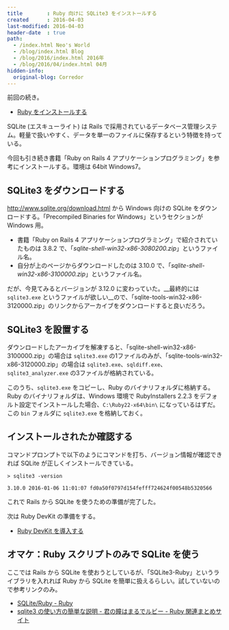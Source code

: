 ```yaml
---
title        : Ruby 向けに SQLite3 をインストールする
created      : 2016-04-03
last-modified: 2016-04-03
header-date  : true
path:
  - /index.html Neo's World
  - /blog/index.html Blog
  - /blog/2016/index.html 2016年
  - /blog/2016/04/index.html 04月
hidden-info:
  original-blog: Corredor
---
```


前回の続き。

- [Ruby をインストールする](02-01.html)

SQLite (エスキューライト) は Rails で採用されているデータベース管理システム。軽量で扱いやすく、データを単一のファイルに保存するという特徴を持っている。

今回も引き続き書籍「Ruby on Rails 4 アプリケーションプログラミング」を参考にインストールする。環境は 64bit Windows7。

## SQLite3 をダウンロードする

<http://www.sqlite.org/download.html> から Windows 向けの SQLite をダウンロードする。「Precompiled Binaries for Windows」というセクションが Windows 用。

- 書籍「Ruby on Rails 4 アプリケーションプログラミング」で紹介されていたものは 3.8.2 で、「_sqlite-shell-win32-x86-3080200.zip_」というファイル名。
- 自分が上のページからダウンロードしたのは 3.10.0 で、「_sqlite-shell-win32-x86-3100000.zip_」というファイル名。

だが、今見てみるとバージョンが 3.12.0 に変わっていた。__最終的には `sqlite3.exe` というファイルが欲しい__ので、「sqlite-tools-win32-x86-3120000.zip」のリンクからアーカイブをダウンロードすると良いだろう。

## SQLite3 を設置する

ダウンロードしたアーカイブを解凍すると、「sqlite-shell-win32-x86-3100000.zip」の場合は `sqlite3.exe` の1ファイルのみが、「sqlite-tools-win32-x86-3120000.zip」の場合は `sqlite3.exe`、`sqldiff.exe`、`sqlite3_analyzer.exe` の3ファイルが格納されている。

このうち、`sqlite3.exe` をコピーし、Ruby のバイナリフォルダに格納する。Ruby のバイナリフォルダは、Windows 環境で RubyInstallers 2.2.3 をデフォルト設定でインストールした場合、`C:\Ruby22-x64\bin\` になっているはずだ。この `bin` フォルダに `sqlite3.exe` を格納しておく。

## インストールされたか確認する

コマンドプロンプトで以下のようにコマンドを打ち、バージョン情報が確認できれば SQLite が正しくインストールできている。

```batch
> sqlite3 -version

3.10.0 2016-01-06 11:01:07 fd0a50f0797d154fefff724624f00548b5320566
```

これで Rails から SQLite を使うための準備が完了した。

次は Ruby DevKit の準備をする。

- [Ruby DevKit を導入する](04-01.html)

## オマケ：Ruby スクリプトのみで SQLite を使う

ここでは Rails から SQLite を使おうとしているが、「SQLite3-Ruby」というライブラリを入れれば Ruby から SQLite を簡単に扱えるらしい。試していないので参考リンクのみ。

- [SQLite/Ruby - Ruby](http://www.gesource.jp/programming/ruby/database/sqlite.html)
- [sqlite3 の使い方の簡単な説明 - 君の瞳はまるでルビー - Ruby 関連まとめサイト](http://www.ownway.info/Ruby/sqlite3-ruby/about)

